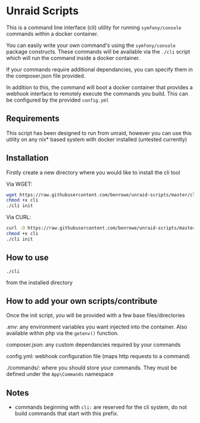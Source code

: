 # Unraid Scripts

This is a command line interface (cli) utility for running
`symfony/console` commands within a docker container.

You can easily write your own command's using the `symfony/console` package constructs. These commands will be available via the `./cli` script which will run the command inside a docker container.

If your commands require additional dependancies, you can specify them in the composer.json file provided.

In addition to this, the command will boot a docker container that provides a webhook interface to remotely execute the commands you build. This can be configured by the provided `config.yml`

## Requirements

This script has been designed to run from unraid, however you can use this utility on any nix* based system with docker installed (untested currently)

## Installation

Firstly create a new directory where you would like to install the cli tool

Via WGET:

```bash
wget https://raw.githubusercontent.com/benrowe/unraid-scripts/master/cli
chmod +x cli
./cli init
```
Via CURL:

```bash
curl -O https://raw.githubusercontent.com/benrowe/unraid-scripts/master/cli
chmod +x cli
./cli init
```

## How to use

    ./cli

from the installed directory

## How to add your own scripts/contribute

Once the init script, you will be provided with a few base files/directories

.env: any environment variables you want injected into the container. Also available within php via the `getenv()` function.

composer.json: any custom dependancies required by your commands

config.yml: webhook configuration file (maps http requests to a command)

./commands/: where you should store your commands. They must be defined under the `App\Commands` namespace

## Notes

- commands beginning with `cli:` are reserved for the cli system, do not build commands that start with this prefix.
